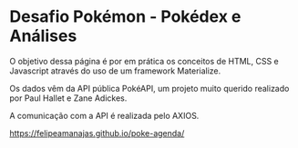 # Desafio Pokémon - Pokédex e Análises

O objetivo dessa página é por em prática os conceitos de HTML, CSS e Javascript através do uso de um framework Materialize.

Os dados vêm da API pública PokéAPI, um projeto muito querido realizado por Paul Hallet e Zane Adickes.

A comunicação com a API é realizada pelo AXIOS.

https://felipeamanajas.github.io/poke-agenda/
